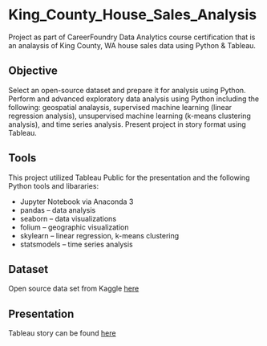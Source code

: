 # King_County_House_Sales_Analysis
Project as part of CareerFoundry Data Analytics course certification that is an analaysis of King County, WA house sales data using Python &amp; Tableau.

## Objective
Select an open-source dataset and prepare it for analysis using Python. Perform and advanced exploratory data analysis using Python including the following: geospatial analaysis, supervised machine learning (linear regression analysis), unsupervised machine learning (k-means clustering analysis), and time series analysis. Present project in story format using Tableau.

## Tools
This project utilized Tableau Public for the presentation and the following Python tools and libararies:
-	Jupyter Notebook via Anaconda 3
-	pandas – data analysis
-	seaborn – data visualizations
-	folium – geographic visualization
-	skylearn – linear regression, k-means clustering
-	statsmodels – time series analysis

## Dataset
Open source data set from Kaggle [here](https://www.kaggle.com/datasets/harlfoxem/housesalesprediction)

## Presentation
Tableau story can be found [here](https://public.tableau.com/app/profile/rachel.dicken/viz/Task6_7HouseSalesAnalysis/HouseSalesAnalysis)
